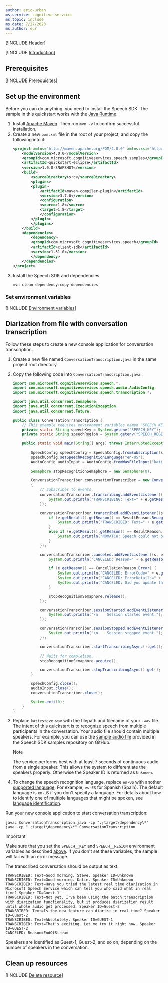 ```yaml
---
author: eric-urban
ms.service: cognitive-services
ms.topic: include
ms.date: 7/27/2023
ms.author: eur
---
```


[!INCLUDE [Header](../../common/java.md)]

[!INCLUDE [Introduction](intro.md)]

## Prerequisites

[!INCLUDE [Prerequisites](../../common/azure-prerequisites.md)]

## Set up the environment

Before you can do anything, you need to install the Speech SDK. The sample in this quickstart works with the [Java Runtime](~/articles/cognitive-services/speech-service/quickstarts/setup-platform.md?pivots=programming-language-java&tabs=jre).

1. Install [Apache Maven](https://maven.apache.org/install.html). Then run `mvn -v` to confirm successful installation.
1. Create a new `pom.xml` file in the root of your project, and copy the following into it:
    ```xml
    <project xmlns="http://maven.apache.org/POM/4.0.0" xmlns:xsi="http://www.w3.org/2001/XMLSchema-instance" xsi:schemaLocation="http://maven.apache.org/POM/4.0.0 http://maven.apache.org/xsd/maven-4.0.0.xsd">
        <modelVersion>4.0.0</modelVersion>
        <groupId>com.microsoft.cognitiveservices.speech.samples</groupId>
        <artifactId>quickstart-eclipse</artifactId>
        <version>1.0.0-SNAPSHOT</version>
        <build>
            <sourceDirectory>src</sourceDirectory>
            <plugins>
            <plugin>
                <artifactId>maven-compiler-plugin</artifactId>
                <version>3.7.0</version>
                <configuration>
                <source>1.8</source>
                <target>1.8</target>
                </configuration>
            </plugin>
            </plugins>
        </build>
        <dependencies>
            <dependency>
            <groupId>com.microsoft.cognitiveservices.speech</groupId>
            <artifactId>client-sdk</artifactId>
            <version>1.31.0</version>
            </dependency>
        </dependencies>
    </project>
    ```
1. Install the Speech SDK and dependencies.
    ```console
    mvn clean dependency:copy-dependencies
    ```

### Set environment variables

[!INCLUDE [Environment variables](../../common/environment-variables.md)]

## Diarization from file with conversation transcription

Follow these steps to create a new console application for conversation transcription.

1. Create a new file named `ConversationTranscription.java` in the same project root directory.
1. Copy the following code into `ConversationTranscription.java`:

    ```java
    import com.microsoft.cognitiveservices.speech.*;
    import com.microsoft.cognitiveservices.speech.audio.AudioConfig;
    import com.microsoft.cognitiveservices.speech.transcription.*;
    
    import java.util.concurrent.Semaphore;
    import java.util.concurrent.ExecutionException;
    import java.util.concurrent.Future;
    
    public class ConversationTranscription {
        // This example requires environment variables named "SPEECH_KEY" and "SPEECH_REGION"
        private static String speechKey = System.getenv("SPEECH_KEY");
        private static String speechRegion = System.getenv("SPEECH_REGION");
    
        public static void main(String[] args) throws InterruptedException, ExecutionException {
            
            SpeechConfig speechConfig = SpeechConfig.fromSubscription(speechKey, speechRegion);
            speechConfig.setSpeechRecognitionLanguage("en-US");
            AudioConfig audioInput = AudioConfig.fromWavFileInput("katiesteve.wav");
            
            Semaphore stopRecognitionSemaphore = new Semaphore(0);
    
            ConversationTranscriber conversationTranscriber = new ConversationTranscriber(speechConfig, audioInput);
            {
                // Subscribes to events.
                conversationTranscriber.transcribing.addEventListener((s, e) -> {
                    System.out.println("TRANSCRIBING: Text=" + e.getResult().getText());
                });
    
                conversationTranscriber.transcribed.addEventListener((s, e) -> {
                    if (e.getResult().getReason() == ResultReason.RecognizedSpeech) {
                        System.out.println("TRANSCRIBED: Text=" + e.getResult().getText() + " Speaker ID=" + e.getResult().getSpeakerId() );
                    }
                    else if (e.getResult().getReason() == ResultReason.NoMatch) {
                        System.out.println("NOMATCH: Speech could not be transcribed.");
                    }
                });
    
                conversationTranscriber.canceled.addEventListener((s, e) -> {
                    System.out.println("CANCELED: Reason=" + e.getReason());
    
                    if (e.getReason() == CancellationReason.Error) {
                        System.out.println("CANCELED: ErrorCode=" + e.getErrorCode());
                        System.out.println("CANCELED: ErrorDetails=" + e.getErrorDetails());
                        System.out.println("CANCELED: Did you update the subscription info?");
                    }
    
                    stopRecognitionSemaphore.release();
                });
    
                conversationTranscriber.sessionStarted.addEventListener((s, e) -> {
                    System.out.println("\n    Session started event.");
                });
    
                conversationTranscriber.sessionStopped.addEventListener((s, e) -> {
                    System.out.println("\n    Session stopped event.");
                });
    
                conversationTranscriber.startTranscribingAsync().get();
    
                // Waits for completion.
                stopRecognitionSemaphore.acquire();
    
                conversationTranscriber.stopTranscribingAsync().get();
            }
    
            speechConfig.close();
            audioInput.close();
            conversationTranscriber.close();
    
            System.exit(0);
        }
    }
    ```

1. Replace `katiesteve.wav` with the filepath and filename of your `.wav` file. The intent of this quickstart is to recognize speech from multiple participants in the conversation. Your audio file should contain multiple speakers. For example, you can use the [sample audio file](https://github.com/Azure-Samples/cognitive-services-speech-sdk/blob/master/sampledata/audiofiles/katiesteve.wav) provided in the Speech SDK samples repository on GitHub.
    > [!NOTE]
    > The service performs best with at least 7 seconds of continuous audio from a single speaker. This allows the system to differentiate the speakers properly. Otherwise the Speaker ID is returned as `Unknown`.
1. To change the speech recognition language, replace `en-US` with another [supported language](~/articles/cognitive-services/speech-service/supported-languages.md). For example, `es-ES` for Spanish (Spain). The default language is `en-US` if you don't specify a language. For details about how to identify one of multiple languages that might be spoken, see [language identification](~/articles/cognitive-services/speech-service/language-identification.md). 

Run your new console application to start conversation transcription:

```console
javac ConversationTranscription.java -cp ".;target\dependency\*"
java -cp ".;target\dependency\*" ConversationTranscription
```

> [!IMPORTANT]
> Make sure that you set the `SPEECH__KEY` and `SPEECH__REGION` environment variables as described [above](#set-environment-variables). If you don't set these variables, the sample will fail with an error message.

The transcribed conversation should be output as text: 

```console 
TRANSCRIBED: Text=Good morning, Steve. Speaker ID=Unknown
TRANSCRIBED: Text=Good morning. Katie. Speaker ID=Unknown
TRANSCRIBED: Text=Have you tried the latest real time diarization in Microsoft Speech Service which can tell you who said what in real time? Speaker ID=Guest-1
TRANSCRIBED: Text=Not yet. I've been using the batch transcription with diarization functionality, but it produces diarization result until whole audio get processed. Speaker ID=Guest-2
TRANSRIBED: Text=Is the new feature can diarize in real time? Speaker ID=Guest-2
TRANSCRIBED: Text=Absolutely. Speaker ID=GUEST-1
TRANSCRIBED: Text=That's exciting. Let me try it right now. Speaker ID=GUEST-2
CANCELED: Reason=EndOfStream
```

Speakers are identified as Guest-1, Guest-2, and so on, depending on the number of speakers in the conversation.

## Clean up resources

[!INCLUDE [Delete resource](../../common/delete-resource.md)]

